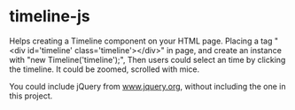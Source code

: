 # timeline-js
Helps creating a Timeline component on your HTML page.
Placing a tag "&lt;div id='timeline' class='timeline'&gt;&lt;/div&gt;" in page, and create an instance with "new Timeline('timeline');", 
Then users could select an time by clicking the timeline.
It could be zoomed, scrolled with mice.

You could include jQuery from www.jquery.org, without including the one in this project.
